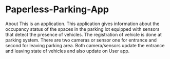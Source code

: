 # Paperless-Parking-App
About
This is an application. This application gives information about the occupancy status of the spaces in the parking lot equipped with sensors that detect the presence of vehicles. The registration of vehicle is done at parking system. There are two cameras or sensor one for entrance and second for leaving parking area. Both camera/sensors update the   entrance and leaving state of vehicles and also update on User app.

